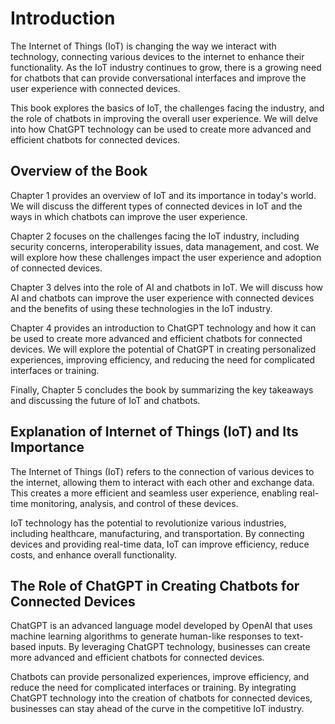 Introduction
============

The Internet of Things (IoT) is changing the way we interact with technology, connecting various devices to the internet to enhance their functionality. As the IoT industry continues to grow, there is a growing need for chatbots that can provide conversational interfaces and improve the user experience with connected devices.

This book explores the basics of IoT, the challenges facing the industry, and the role of chatbots in improving the overall user experience. We will delve into how ChatGPT technology can be used to create more advanced and efficient chatbots for connected devices.

Overview of the Book
--------------------

Chapter 1 provides an overview of IoT and its importance in today's world. We will discuss the different types of connected devices in IoT and the ways in which chatbots can improve the user experience.

Chapter 2 focuses on the challenges facing the IoT industry, including security concerns, interoperability issues, data management, and cost. We will explore how these challenges impact the user experience and adoption of connected devices.

Chapter 3 delves into the role of AI and chatbots in IoT. We will discuss how AI and chatbots can improve the user experience with connected devices and the benefits of using these technologies in the IoT industry.

Chapter 4 provides an introduction to ChatGPT technology and how it can be used to create more advanced and efficient chatbots for connected devices. We will explore the potential of ChatGPT in creating personalized experiences, improving efficiency, and reducing the need for complicated interfaces or training.

Finally, Chapter 5 concludes the book by summarizing the key takeaways and discussing the future of IoT and chatbots.

Explanation of Internet of Things (IoT) and Its Importance
----------------------------------------------------------

The Internet of Things (IoT) refers to the connection of various devices to the internet, allowing them to interact with each other and exchange data. This creates a more efficient and seamless user experience, enabling real-time monitoring, analysis, and control of these devices.

IoT technology has the potential to revolutionize various industries, including healthcare, manufacturing, and transportation. By connecting devices and providing real-time data, IoT can improve efficiency, reduce costs, and enhance overall functionality.

The Role of ChatGPT in Creating Chatbots for Connected Devices
--------------------------------------------------------------

ChatGPT is an advanced language model developed by OpenAI that uses machine learning algorithms to generate human-like responses to text-based inputs. By leveraging ChatGPT technology, businesses can create more advanced and efficient chatbots for connected devices.

Chatbots can provide personalized experiences, improve efficiency, and reduce the need for complicated interfaces or training. By integrating ChatGPT technology into the creation of chatbots for connected devices, businesses can stay ahead of the curve in the competitive IoT industry.
